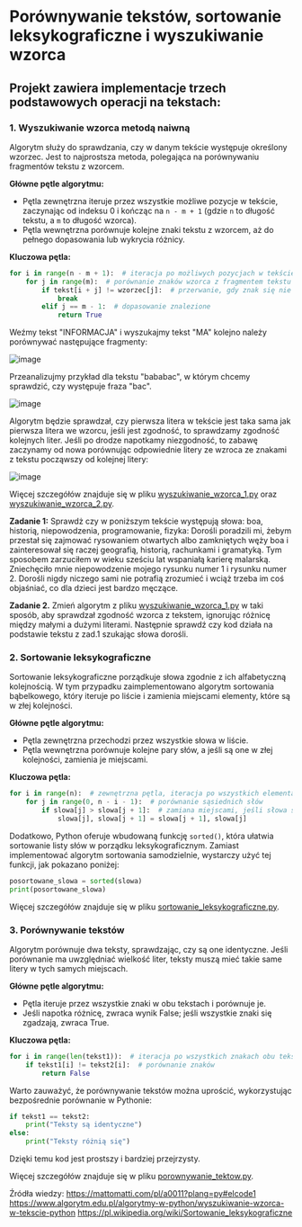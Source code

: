 # Porównywanie tekstów, sortowanie leksykograficzne i wyszukiwanie wzorca

## Projekt zawiera implementacje trzech podstawowych operacji na tekstach:

### 1. Wyszukiwanie wzorca metodą naiwną

Algorytm służy do sprawdzania, czy w danym tekście występuje określony wzorzec. Jest to najprostsza metoda, polegająca na porównywaniu fragmentów tekstu z wzorcem.

**Główne pętle algorytmu:**
- Pętla zewnętrzna iteruje przez wszystkie możliwe pozycje w tekście, zaczynając od indeksu 0 i kończąc na `n - m + 1` (gdzie `n` to długość tekstu, a `m` to długość wzorca).
- Pętla wewnętrzna porównuje kolejne znaki tekstu z wzorcem, aż do pełnego dopasowania lub wykrycia różnicy.

**Kluczowa pętla:**

```python
for i in range(n - m + 1):  # iteracja po możliwych pozycjach w tekście
    for j in range(m):  # porównanie znaków wzorca z fragmentem tekstu
        if tekst[i + j] != wzorzec[j]:  # przerwanie, gdy znak się nie zgadza
            break
        elif j == m - 1:  # dopasowanie znalezione
            return True
```
Weźmy tekst "INFORMACJA" i wyszukajmy tekst "MA" kolejno należy porównywać następujące fragmenty:

![image](https://github.com/user-attachments/assets/8b9eab09-2802-4f24-8e6f-bd2cf3ed56e6)


Przeanalizujmy przykład dla tekstu "bababac", w którym chcemy sprawdzić, czy występuje fraza "bac".

![image](https://github.com/user-attachments/assets/faaf0af3-7e36-499b-b2fd-0497f797cc83)

Algorytm będzie sprawdzał, czy pierwsza litera w tekście jest taka sama jak pierwsza litera we wzorcu, jeśli jest zgodność, to sprawdzamy zgodność kolejnych liter. Jeśli po drodze napotkamy niezgodność, to zabawę zaczynamy od nowa porównując odpowiednie litery ze wzroca ze znakami z tekstu począwszy od kolejnej litery:

![image](https://github.com/user-attachments/assets/45f0c123-df87-48e1-b570-3206469497d5)

Więcej szczegółów znajduje się w pliku [wyszukiwanie_wzorca_1.py](wyszukiwanie_wzorca_1.py) oraz [wyszukiwanie_wzorca_2.py](wyszukiwanie_wzorca_2.py).

**Zadanie 1:** Sprawdż czy w poniższym tekście występują słowa: boa, historią, niepowodzenia, programowanie, fizyka:
Dorośli poradzili mi, żebym przestał się zajmować rysowaniem otwartych albo zamkniętych węży boa i zainteresował się raczej geografią, historią, rachunkami i gramatyką. Tym sposobem zarzuciłem w wieku sześciu lat wspaniałą karierę malarską. Zniechęciło mnie niepowodzenie mojego rysunku numer 1 i rysunku numer 2. Dorośli nigdy niczego sami nie potrafią zrozumieć i wciąż trzeba im coś objaśniać, co dla dzieci jest bardzo męczące.

**Zadanie 2.** Zmień algorytm z pliku [wyszukiwanie_wzorca_1.py](wyszukiwanie_wzorca_1.py) w taki sposób, aby sprawdzał zgodność wzorca z tekstem, ignorując różnicę między małymi a dużymi literami. Następnie sprawdź czy kod działa na podstawie tekstu z zad.1 szukając słowa dorośli.




### 2. Sortowanie leksykograficzne

Sortowanie leksykograficzne porządkuje słowa zgodnie z ich alfabetyczną kolejnością. W tym przypadku zaimplementowano algorytm sortowania bąbelkowego, który iteruje po liście i zamienia miejscami elementy, które są w złej kolejności.

**Główne pętle algorytmu:**
- Pętla zewnętrzna przechodzi przez wszystkie słowa w liście.
- Pętla wewnętrzna porównuje kolejne pary słów, a jeśli są one w złej kolejności, zamienia je miejscami.

**Kluczowa pętla:**

```python
for i in range(n):  # zewnętrzna pętla, iteracja po wszystkich elementach listy
    for j in range(0, n - i - 1):  # porównanie sąsiednich słów
        if slowa[j] > slowa[j + 1]:  # zamiana miejscami, jeśli słowa są w złej kolejności
            slowa[j], slowa[j + 1] = slowa[j + 1], slowa[j]
```

Dodatkowo, Python oferuje wbudowaną funkcję `sorted()`, która ułatwia sortowanie listy słów w porządku leksykograficznym. Zamiast implementować algorytm sortowania samodzielnie, wystarczy użyć tej funkcji, jak pokazano poniżej:

```python
posortowane_slowa = sorted(slowa)
print(posortowane_slowa)
```

Więcej szczegółów znajduje się w pliku [sortowanie_leksykograficzne.py](sortowanie_leksykograficzne.py).




### 3. Porównywanie tekstów

Algorytm porównuje dwa teksty, sprawdzając, czy są one identyczne. Jeśli porównanie ma uwzględniać wielkość liter, teksty muszą mieć takie same litery w tych samych miejscach.

**Główne pętle algorytmu:**
- Pętla iteruje przez wszystkie znaki w obu tekstach i porównuje je.
- Jeśli napotka różnicę, zwraca wynik False; jeśli wszystkie znaki się zgadzają, zwraca True.

**Kluczowa pętla:**

```python
for i in range(len(tekst1)):  # iteracja po wszystkich znakach obu tekstów
    if tekst1[i] != tekst2[i]:  # porównanie znaków
        return False
```

Warto zauważyć, że porównywanie tekstów można uprościć, wykorzystując bezpośrednie porównanie w Pythonie:

```python
if tekst1 == tekst2:
    print("Teksty są identyczne")
else:
    print("Teksty różnią się")
```

Dzięki temu kod jest prostszy i bardziej przejrzysty.

Więcej szczegółów znajduje się w pliku [porownywanie_tektow.py](porownywanie_tektow.py).

Źródła wiedzy:
https://mattomatti.com/pl/a0011?plang=py#elcode1
https://www.algorytm.edu.pl/algorytmy-w-python/wyszukiwanie-wzorca-w-tekscie-python
https://pl.wikipedia.org/wiki/Sortowanie_leksykograficzne
